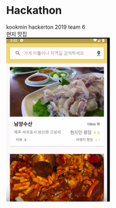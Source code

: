 # Hackathon
kookmin hackerton 2019 team 6</br>
현지 맛집 </br>
[![video](./현지맛집_시연.png)](https://youtu.be/Pqnssw-CvDw) </br>
